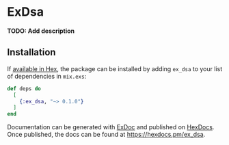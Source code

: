 # ExDsa

**TODO: Add description**

## Installation

If [available in Hex](https://hex.pm/docs/publish), the package can be installed
by adding `ex_dsa` to your list of dependencies in `mix.exs`:

```elixir
def deps do
  [
    {:ex_dsa, "~> 0.1.0"}
  ]
end
```

Documentation can be generated with [ExDoc](https://github.com/elixir-lang/ex_doc)
and published on [HexDocs](https://hexdocs.pm). Once published, the docs can
be found at <https://hexdocs.pm/ex_dsa>.

